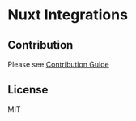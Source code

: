 # Nuxt Integrations

## Contribution

Please see [Contribution Guide](./CONTRIBUTING.md)

## License

MIT
